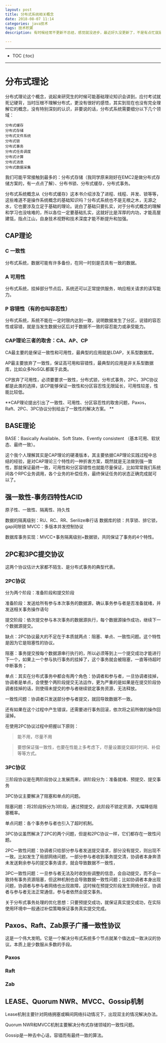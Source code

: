 ```yaml
---
layout: post
title: 分布式系统相关概念
date: 2018-08-07 11:14
categories: java技术
tags: 技术积累
description: 有时候经常不更新不总结，感觉就没进步，最近好久没更新了，不是有点忙就是懒惰，说白了都是我的借口。人性的七宗罪（懒惰、饕餮、贪婪、淫欲、骄傲、妒忌、愤怒），人性由此可见，做好产品经理的要务也是尽量满足这七种人性。不扯闲篇了，进入正式话题，作为一个码农其实平时经常会接触到分布式系统相关的处理，RPC调用，分布式协调，一致性，幂等，熔断，容错，分布式锁，分布式ID生成方案等等。本章从基础的分布式理论介绍，一窥究竟，看山之全貌，分布式各种知识点和涉及的理论及实践应有尽有。

---
```

*****
* TOC
{:toc}
*****


# 分布式理论

分布式理论这个概念，说起来研究生的时候可能基础理论知识会讲到，应付考试就死记硬背，当时压根不理解分布式，更没有很好的感悟，其实到现在也没有完全理解它的概念，没有特别深刻的认识，非要说的话，分布式系统需要细分以下几个领域：

	分布式缓存
	分布式存储
	分布式文件系统
	分布式锁
	分布式事务
	分布式任务调度
	分布式计算
	分布式消息
	分布式数据采集
	
我们可能平常接触到最多的：分布式存储（我同学原来刚好在EMC2是做分布式存储方案的，有一点点了解）、分布书锁、分布式缓存，分布式事务。
	
分布式系统概念从《分布式缓存》这本书介绍涉及了进程、线程、并发、锁等等，这些难道不是操作系统概念的基础知识吗？分布式系统也不是无根之木，无源之水，它也要涉及立足于基础的理论。说白了基础只要扎实，对于分布式概念的理解和学习也没啥难的，所以各位一定要基础扎实，这就好比是浑厚的内功，才能高屋建瓴，指点江山，自身技术视野和技术深度才能不断提升和加强。

## CAP理论

### C 一致性

分布式系统，数据可能有许多备份，在同一时刻是否具有一致的数据。

### A 可用性
分布式系统，挂掉部分节点后，系统还可以正常提供服务，响应相关请求的读写能力。

### P 容错性（有的也叫容忍性）

分布式系统，系统不能在一定时限内达到一致，说明数据发生了分区，说错的容忍性或容错，就是当发生数据分区后对于数据不一致的容忍能力或承受能力。

### CAP理论三者的取舍：CA、AP、CP
CA最主要的是保证一致性和可用性，最典型的应用就是LDAP，关系型数据库。

AP最主要放弃了一致性，保证高可用和容错性，最典型的应用是非关系型数据库，比如众多NoSQL都属于此类。

CP放弃了可用性，必须要要求一致性，分布式锁，分布式事务，2PC，3PC协议都是此类的选择，该CP能够保证一致性和分区容忍性无限延长，可用性较差，性能比较低。 

**CAP理论提出引出了一致性、可用性、分区容忍性的取舍问题，Paxos，Raft、2PC、3PC协议分别给出了一致性的解决方案。 **
## BASE理论

BASE：Basically Available、Soft State、Evently consistent （基本可用、软状态、最终一致）。

这个我个人理解其实是CAP理论的硬凑版本，其主要依据CAP理论实践过程中总结的经验，是对CAP理论三个特性的一种折衷方案，既然就是无法做到强一致性，那就保证最终一致，可用性和分区容错性也就能尽量保证，比如常常我们系统间各个RPC业务调用，各个业务的补偿任务，最终保证任务的状态正确完成就可以了。

## 强一致性-事务四特性ACID

原子性、一致性、隔离性、持久性

数据的隔离级别：RU、RC、RR、Serilize串行话
数据库的锁：共享锁、排它锁，gap间隙锁
MVCC：多版本并发控制协议

数据库事务实现：MVCC+事务隔离级别+数据锁，共同保证了事务的4个特性。

## 2PC和3PC提交协议

这两个协议估计大家都不陌生、是分布式事务的典型代表。

### 2PC协议

分为两个阶段：准备阶段和提交阶段

准备阶段：发送给所有参与本次事务的数据源，确认事务参与者是否准备就绪，并发送相关事务操作语句

提交阶段：依次提交参与本次事务的数据源执行，每个数据源操作成功，继续下一个数据源提交。

缺点：2PC协议最大的不足在于本质就两点：阻塞、单点、一致性问题。这个特性是因为它是阻塞性的协议。

阻塞：事务提交按每个数据源串行执行的，所以必须等到上一个提交成功才能进行下一个，如果上一个参与执行事务的挂掉了，这个事务就会被阻塞，一直等待超时中断事务；

单点：其实在分布式事务中都会有两个角色：协调者和参与者，一旦协调者挂掉，协调者是单点，会使整个两阶段提交无法运作，更为严重的是如果是在提交阶段协调者挂掉的话，则使得未提交的参与者继续锁定事务资源，无法释放。

一致性问题：协调者只发送部分参与者提交，就回导致数据不一致。

还有如果在这个过程中产生错误，还需要进行事务回滚，依次将之前所做的操作回滚掉。

在使用2PC协议过程中把握以下原则：

>能不用，尽量不用

>要想保证强一致性，也要在性能上多考虑下，尽量设置提交超时时间、补偿等等方式。

### 3PC协议
三阶段协议是在两阶段协议上发展而来，讲阶段分为：准备就绪、预提交、提交事务

3PC协议主要解决了阻塞和单点的问题。

阻塞问题：将2阶段拆分为3阶段，通过预提交，此阶段不锁定资源，大幅降低阻塞概率。

单点问题：各个事务参与者也引入了超时机制。

3PC协议虽然解决了2PC的两个问题，但是和2PC协议一样，它们都存在一致性问题。

2PC一致性问题：协调者只给部分参与者发送提交请求，部分没有提交，则出现不一致。比如发生了局部网络问题，一部分参与者收到事务提交清，协调者本身奔溃未发送剩余参与的提交事务请求，就会导致数据不一致性，

3PC一致性问题：一旦参与者无法及时收到些调整的信息，会自动提交，而不会一致持有事务资源阻塞，但这种机制也会导致数据一致性问题；比如协调者本身出现问题，协调者与参与者网络也出现故障，这时候在预提交阶段发生网络分区，协调者与参与者无法正常通信，参与者依然会提交事务。

关于分布式事务处理的优化思想：只要预提交成功，就保证真实提交成功，在实际使用环境中一般通过补偿策略保证事务真实提交完成。
## Paxos、Raft、Zab原子广播一致性协议

这是一个伟大发明。它是一个解决分布式系统多个节点就某个值达成一致决议的协议。本质上是少数服从多数的手段。

### Paxos

### Raft

### Zab 

## LEASE、Quorum NWR、MVCC、Gossip机制

Lease机制主要针对网络拥塞或瞬间网络抖动情况下，出现双主的情况解决办法。

Quorum NWR和MVCC机制主要解决分布式存储领域的一致性问题。

Gossip是一种去中心话，容错而有最终一致的算法。
